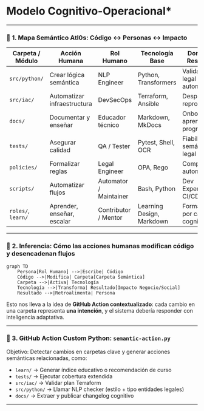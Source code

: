 # **Modelo Cognitivo-Operacional\***

---

### 🧭 **1. Mapa Semántico Atl0s: Código ↔ Personas ↔ Impacto**

| Carpeta / Módulo   | Acción Humana               | Rol Humano             | Tecnología Base           | Dominio / Resultado                |
| ------------------ | --------------------------- | ---------------------- | ------------------------- | ---------------------------------- |
| `src/python/`      | Crear lógica semántica      | NLP Engineer           | Python, Transformers      | Validación legal automática        |
| `src/iac/`         | Automatizar infraestructura | DevSecOps              | Terraform, Ansible        | Despliegue reproducible            |
| `docs/`            | Documentar y enseñar        | Educador técnico       | Markdown, MkDocs          | Onboarding, aprendizaje progresivo |
| `tests/`           | Asegurar calidad            | QA / Tester            | Pytest, Shell, OCR        | Fiabilidad semántica y legal       |
| `policies/`        | Formalizar reglas           | Legal Engineer         | OPA, Rego                 | Compliance automatizado            |
| `scripts/`         | Automatizar flujos          | Automator / Maintainer | Bash, Python              | Dev Experience, CI/CD              |
| `roles/`, `learn/` | Aprender, enseñar, escalar  | Contributor / Mentor   | Learning Design, Markdown | Formación por caminos cognitivos   |

---

### 🧠 **2. Inferencia: Cómo las acciones humanas modifican código y desencadenan flujos**

```mermaid
graph TD
    Persona[Rol Humano] -->|Escribe| Código
    Código -->|Modifica| Carpeta[Carpeta Semántica]
    Carpeta -->|Activa| Tecnología
    Tecnología -->|Transforma| Resultado[Impacto Negocio/Social]
    Resultado -->|Retroalimenta| Persona
```

Esto nos lleva a la idea de **GitHub Action contextualizado**: cada cambio en una carpeta representa **una intención**, y el sistema debería responder con inteligencia adaptativa.

---

### 🧬 3. **GitHub Action Custom Python: `semantic-action.py`**

Objetivo: Detectar cambios en carpetas clave y generar acciones semánticas relacionadas, como:

- `learn/` → Generar índice educativo o recomendación de curso
- `tests/` → Ejecutar cobertura extendida
- `src/iac/` → Validar plan Terraform
- `src/python/` → Llamar NLP checker (estilo + tipo entidades legales)
- `docs/` → Extraer y publicar changelog cognitivo

---
